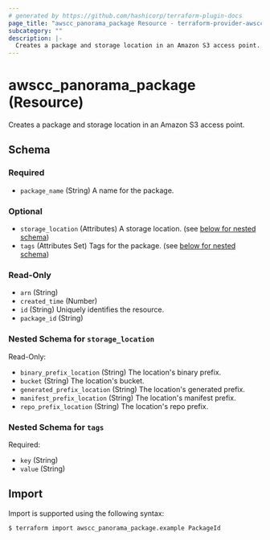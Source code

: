 ```yaml
---
# generated by https://github.com/hashicorp/terraform-plugin-docs
page_title: "awscc_panorama_package Resource - terraform-provider-awscc"
subcategory: ""
description: |-
  Creates a package and storage location in an Amazon S3 access point.
---
```


# awscc_panorama_package (Resource)

Creates a package and storage location in an Amazon S3 access point.



<!-- schema generated by tfplugindocs -->
## Schema

### Required

- `package_name` (String) A name for the package.

### Optional

- `storage_location` (Attributes) A storage location. (see [below for nested schema](#nestedatt--storage_location))
- `tags` (Attributes Set) Tags for the package. (see [below for nested schema](#nestedatt--tags))

### Read-Only

- `arn` (String)
- `created_time` (Number)
- `id` (String) Uniquely identifies the resource.
- `package_id` (String)

<a id="nestedatt--storage_location"></a>
### Nested Schema for `storage_location`

Read-Only:

- `binary_prefix_location` (String) The location's binary prefix.
- `bucket` (String) The location's bucket.
- `generated_prefix_location` (String) The location's generated prefix.
- `manifest_prefix_location` (String) The location's manifest prefix.
- `repo_prefix_location` (String) The location's repo prefix.


<a id="nestedatt--tags"></a>
### Nested Schema for `tags`

Required:

- `key` (String)
- `value` (String)

## Import

Import is supported using the following syntax:

```shell
$ terraform import awscc_panorama_package.example PackageId
```
